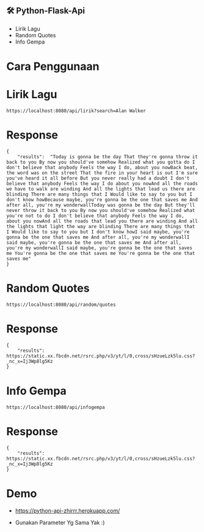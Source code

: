 ## 🛠️ Python-Flask-Api

- Lirik Lagu
- Random Quotes
- Info Gempa


# Cara Penggunaan

# Lirik Lagu
```
https://localhost:8080/api/lirik?search=Alan Walker
```
# Response
```
{
    "results": 	"Today is gonna be the day That they're gonna throw it back to you By now you should've somehow Realized what you gotta do I don't believe that anybody Feels the way I do, about you nowBack beat, the word was on the street That the fire in your heart is out I'm sure you've heard it all before But you never really had a doubt I don't believe that anybody Feels the way I do about you nowAnd all the roads we have to walk are winding And all the lights that lead us there are blinding There are many things that I Would like to say to you but I don't know howBecause maybe, you're gonna be the one that saves me And after all, you're my wonderwallToday was gonna be the day But they'll never throw it back to you By now you should've somehow Realized what you're not to do I don't believe that anybody Feels the way I do, about you nowAnd all the roads that lead you there are winding And all the lights that light the way are blinding There are many things that I Would like to say to you but I don't know howI said maybe, you're gonna be the one that saves me And after all, you're my wonderwallI said maybe, you're gonna be the one that saves me And after all, you're my wonderwallI said maybe, you're gonna be the one that saves me You're gonna be the one that saves me You're gonna be the one that saves me"
}
```

# Random Quotes
```
https://localhost:8080/api/random/quotes
```
# Response 
```
{
    "results": https://static.xx.fbcdn.net/rsrc.php/v3/yt/l/0,cross/sHzueLzk5lu.css?_nc_x=Ij3Wp8lg5Kz
}
```

# Info Gempa
```
https://localhost:8080/api/infogempa
```
# Response 
```
{
    "results": https://static.xx.fbcdn.net/rsrc.php/v3/yt/l/0,cross/sHzueLzk5lu.css?_nc_x=Ij3Wp8lg5Kz
}
```

# Demo
* https://python-api-zhirrr.herokuapp.com/
- Gunakan Parameter Yg Sama Yak :)
